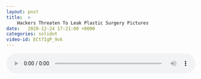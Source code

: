 ```yaml
---
layout: post
title:  >
    Hackers Threaten To Leak Plastic Surgery Pictures
date:   2020-12-24 17:21:00 +0000
categories: solidot
video-id: ECt7IgP_9vk
---
```


<audio src="/assets/a6fc397f125cdb99f74095fc3e1fed18.mp3" style="width: 100%;" controls></audio>

